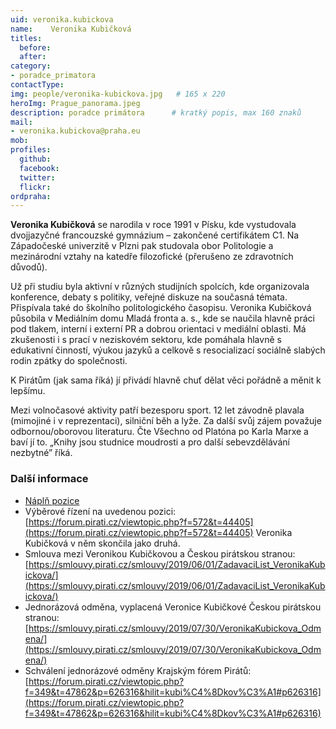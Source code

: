 ```yaml
---
uid: veronika.kubickova
name:    Veronika Kubičková
titles:
  before: 
  after:
category:                
- poradce_primatora
contactType: 
img: people/veronika-kubickova.jpg   # 165 x 220
heroImg: Prague_panorama.jpeg
description: poradce primátora    	# kratký popis, max 160 znaků
mail:
- veronika.kubickova@praha.eu
mob: 
profiles:
  github:       
  facebook:    
  twitter: 		  
  flickr:		  
ordpraha: 
---
```


**Veronika Kubičková** se narodila v roce 1991 v Písku, kde vystudovala dvojjazyčné francouzské gymnázium – zakončené certifikátem C1. Na Západočeské univerzitě v Plzni pak studovala obor Politologie a mezinárodní vztahy na katedře filozofické (přerušeno ze zdravotních důvodů).

Už při studiu byla aktivní v různých studijních spolcích, kde organizovala konference, debaty s politiky, veřejné diskuze na současná témata. Přispívala také do školního politologického časopisu.
Veronika Kubičková působila v Mediálním domu Mladá fronta a. s., kde se naučila hlavně práci pod tlakem, interní i externí PR a dobrou orientaci v mediální oblasti. Má zkušenosti i s prací v neziskovém sektoru, kde pomáhala hlavně s edukativní činností, výukou jazyků a celkově s resocializací sociálně slabých rodin zpátky do společnosti.

K Pirátům (jak sama říká) jí přivádí hlavně chuť dělat věci pořádně a měnit k lepšímu.

Mezi volnočasové aktivity patří bezesporu sport. 12 let závodně plavala (mimojiné i v reprezentaci), silniční běh a lyže. Za další svůj zájem považuje odbornou/oborovou literaturu. Čte Všechno od Platóna po Karla Marxe a baví jí to. „Knihy jsou studnice moudrosti a pro další sebevzdělávání nezbytné” říká.

### Další informace

* [Náplň pozice](/assets/pdf/napln-prace/kubickova.pdf)
* Výběrové řízení na uvedenou pozici: [https://forum.pirati.cz/viewtopic.php?f=572&t=44405](https://forum.pirati.cz/viewtopic.php?f=572&t=44405) Veronika Kubičková v něm skončila jako druhá.
* Smlouva mezi Veronikou Kubičkovou a Českou pirátskou stranou: [https://smlouvy.pirati.cz/smlouvy/2019/06/01/ZadavaciList_VeronikaKubickova/](https://smlouvy.pirati.cz/smlouvy/2019/06/01/ZadavaciList_VeronikaKubickova/)
* Jednorázová odměna, vyplacená Veronice Kubičkové Českou pirátskou stranou: [https://smlouvy.pirati.cz/smlouvy/2019/07/30/VeronikaKubickova_Odmena/](https://smlouvy.pirati.cz/smlouvy/2019/07/30/VeronikaKubickova_Odmena/)
* Schválení jednorázové odměny Krajským fórem Pirátů: [https://forum.pirati.cz/viewtopic.php?f=349&t=47862&p=626316&hilit=kubi%C4%8Dkov%C3%A1#p626316](https://forum.pirati.cz/viewtopic.php?f=349&t=47862&p=626316&hilit=kubi%C4%8Dkov%C3%A1#p626316)

